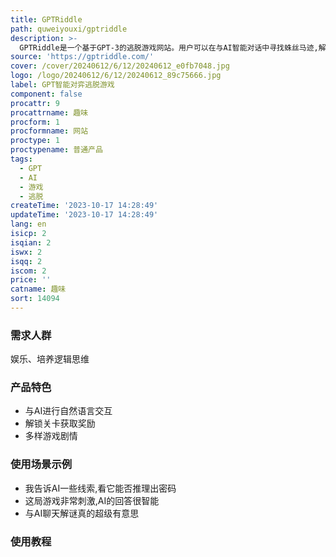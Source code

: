 ```yaml
---
title: GPTRiddle
path: quweiyouxi/gptriddle
description: >-
  GPTRiddle是一个基于GPT-3的逃脱游戏网站。用户可以在与AI智能对话中寻找蛛丝马迹,解开谜题获取密码破关。该网站提供智能、有趣的游戏体验,训练逻辑思维能力。
source: 'https://gptriddle.com/'
cover: /cover/20240612/6/12/20240612_e0fb7048.jpg
logo: /logo/20240612/6/12/20240612_89c75666.jpg
label: GPT智能对弈逃脱游戏
component: false
procattr: 9
procattrname: 趣味
procform: 1
procformname: 网站
proctype: 1
proctypename: 普通产品
tags:
  - GPT
  - AI
  - 游戏
  - 逃脱
createTime: '2023-10-17 14:28:49'
updateTime: '2023-10-17 14:28:49'
lang: en
isicp: 2
isqian: 2
iswx: 2
isqq: 2
iscom: 2
price: ''
catname: 趣味
sort: 14094
---
```




### 需求人群
娱乐、培养逻辑思维

### 产品特色
- 与AI进行自然语言交互
- 解锁关卡获取奖励
- 多样游戏剧情

### 使用场景示例
- 我告诉AI一些线索,看它能否推理出密码
- 这局游戏非常刺激,AI的回答很智能
- 与AI聊天解谜真的超级有意思

### 使用教程


  
